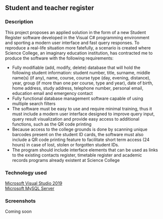 <h2> Student and teacher register </h2>

<h3> Description </h3>

<p>This project proposes an applied solution in the form of a new Student Register software developed in the Visual C# programming environment and sporting a modern user interface and fast query responses. To reproduce a real-life situation more fatefully, a scenario is created where Science College, an imaginary education institution, has contracted me to produce the software with the following requirements:</p>
<ul>
	<li>Fully modifiable (add, modify, delete) database that will hold the following student information: student number, title, surname, middle name(s) (if any), name, course, course type (day, evening, distance), year, group (if more than one per course, type and year), date of birth, home address, study address, telephone number, personal email, education email and emergency contact</li>
	<li>Fully functional database management software capable of using multiple search filters</li>
	<li>The software must be easy to use and require minimal training, thus it must include a modern user interface designed to improve query input, query result visualization and provide easy access to additional functions, such as the QR code printing</li>
	<li>Because access to the college grounds is done by scanning unique barcodes present on the student ID cards, the software must also include a QR code printing feature to facilitate short term access (24 hours) in case of lost, stolen or forgotten student IDs.</li>
	<li>The program should include interface elements that can be used as links to the existing contacts register, timetable register and academic records programs already existent at Science College</li>
</ul>

<h3> Technology used </h3>
<a href="https://visualstudio.microsoft.com/vs/older-downloads/">Microsoft Visual Studio 2019</a></br>
<a href="https://dev.mysql.com/downloads/mysql/">Microsoft MySQL Server</a>

<h3> Screenshots </h3>

<p> Coming soon </p>
